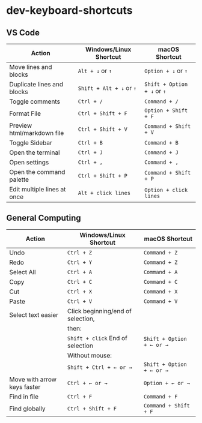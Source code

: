 # dev-keyboard-shortcuts

## VS Code
| Action                            | Windows/Linux Shortcut | macOS Shortcut       |
| --------------------------------- | -----------------------| ---------------------|
| Move lines and blocks             | `Alt + ↓` or `↑`       | `Option + ↓` or `↑`  |
| Duplicate lines and blocks        | `Shift + Alt + ↓` or `↑`| `Shift + Option + ↓` or `↑` |
| Toggle comments                   | `Ctrl + /`              | `Command + /`        |
| Format File                       | `Ctrl + Shift + F`      | `Option + Shift + F` |
| Preview html/markdown file        | `Ctrl + Shift + V`      | `Command + Shift + V`|
| Toggle Sidebar                    | `Ctrl + B`              | `Command + B`        |
| Open the terminal                 | `Ctrl + J`              | `Command + J`        |
| Open settings                     | `Ctrl + ,`              | `Command + ,`        |
| Open the command palette          | `Ctrl + Shift + P`      | `Command + Shift + P`|
| Edit multiple lines at once       | `Alt + click lines`     | `Option + click lines`|


## General Computing
| Action                            | Windows/Linux Shortcut           | macOS Shortcut               |
| --------------------------------- | --------------------------------- | ----------------------------|
| Undo                              | `Ctrl + Z`                        | `Command + Z`               |
| Redo                              | `Ctrl + Y`                        | `Command + Z`               |
| Select All                        | `Ctrl + A`                        | `Command + A`               |
| Copy                              | `Ctrl + C`                        | `Command + C`               |
| Cut                               | `Ctrl + X`                        | `Command + X`               |
| Paste                             | `Ctrl + V`                        | `Command + V`               |
| Select text easier                | Click beginning/end of selection,
|                                   | then:                           
|                                   | `Shift + click` End of selection  | `Shift + Option + ← or →`   |
|                                   | Without mouse:                    |                             |
|                                   | `Shift + Ctrl + ← or →`           | `Shift + Option + ← or →`   |
| Move with arrow keys faster       | `Ctrl + ← or →`                   | `Option + ← or →`           |
| Find in file                      | `Ctrl + F`                        | `Command + F`               |
| Find globally                     | `Ctrl + Shift + F`                | `Command + Shift + F`       |
